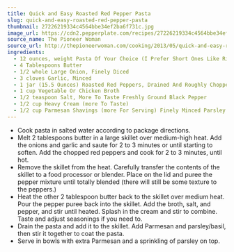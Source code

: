 ```yaml
---
title: Quick and Easy Roasted Red Pepper Pasta
slug: quick-and-easy-roasted-red-pepper-pasta
thumbnail: 27226219334c4564bbe34ef2ba6f731c.jpg
image_url: https://cdn2.pepperplate.com/recipes/27226219334c4564bbe34ef2ba6f731c.jpg
source_name: The Pioneer Woman
source_url: http://thepioneerwoman.com/cooking/2013/05/quick-and-easy-roasted-red-pepper-pasta/
ingredients:
  - 12 ounces, weight Pasta Of Your Choice (I Prefer Short Ones Like Rigatoni, Penne, Etc.)
  - 4 Tablespoons Butter
  - 1/2 whole Large Onion, Finely Diced
  - 3 cloves Garlic, Minced
  - 1 jar (15.5 Ounces) Roasted Red Peppers, Drained And Roughly Chopped
  - 1 cup Vegetable Or Chicken Broth
  - 1/2 teaspoon Salt, More To Taste Freshly Ground Black Pepper
  - 1/2 cup Heavy Cream (more To Taste)
  - 1/2 cup Parmesan Shavings (more For Serving) Finely Minced Parsley Chopped Fresh Basil (if You Have It!)
---
```


* Cook pasta in salted water according to package directions.
* Melt 2 tablespoons butter in a large skillet over medium-high heat. Add the onions and garlic and saute for 2 to 3 minutes or until starting to soften. Add the chopped red peppers and cook for 2 to 3 minutes, until hot.
* Remove the skillet from the heat. Carefully transfer the contents of the skillet to a food processor or blender. Place on the lid and puree the pepper mixture until totally blended (there will still be some texture to the peppers.)
* Heat the other 2 tablespoon butter back to the skillet over medium heat. Pour the pepper puree back into the skillet. Add the broth, salt, and pepper, and stir until heated. Splash in the cream and stir to combine. Taste and adjust seasonings if you need to.
* Drain the pasta and add it to the skillet. Add Parmesan and parsley/basil, then stir it together to coat the pasta.
* Serve in bowls with extra Parmesan and a sprinkling of parsley on top.
